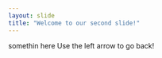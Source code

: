 ```yaml
---
layout: slide
title: "Welcome to our second slide!"
---
```

somethin here
Use the left arrow to go back!
